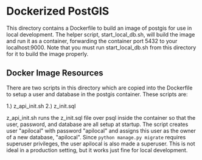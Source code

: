 # Dockerized PostGIS
This directory contains a Dockerfile to build an image of postgis for use in local development.
The helper script, start_local_db.sh, will build the image and run it as a container, forwarding the container port 5432 to your localhost:9000.
Note that you must run start_local_db.sh from this directory for it to build the image properly.

## Docker Image Resources
There are two scripts in this directory which are copied into the Dockerfile to setup a user and database in the postgis container.
These scripts are:

1.) z_api_init.sh
2.) z_init.sql

z_api_init.sh runs the z_init.sql file over psql inside the container so that the user, password, and database are all setup at startup.
The script creates user "apilocal" with password "apilocal" and assigns this user as the owner of a new database, "apilocal".
Since `python manage.py migrate` requires superuser privileges, the user apilocal is also made a superuser. This is not ideal in a production setting,
but it works just fine for local development.